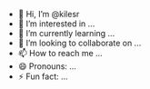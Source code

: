 - 👋 Hi, I’m @kilesr
- 👀 I’m interested in ...
- 🌱 I’m currently learning ...
- 💞️ I’m looking to collaborate on ...
- 📫 How to reach me ...
- 😄 Pronouns: ...
- ⚡ Fun fact: ...

<!---
kilesr/kilesr is a ✨ special ✨ repository because its `README.md` (this file) appears on your GitHub profile.
You can click the Preview link to take a look at your changes.
--->
